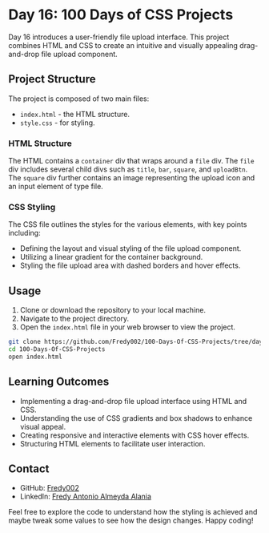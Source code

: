 # Day 16: 100 Days of CSS Projects

Day 16 introduces a user-friendly file upload interface. This project combines HTML and CSS to create an intuitive and visually appealing drag-and-drop file upload component.

## Project Structure

The project is composed of two main files:

- `index.html` - the HTML structure.
- `style.css` - for styling.

### HTML Structure

The HTML contains a `container` div that wraps around a `file` div. The `file` div includes several child divs such as `title`, `bar`, `square`, and `uploadBtn`. The `square` div further contains an image representing the upload icon and an input element of type file.

### CSS Styling

The CSS file outlines the styles for the various elements, with key points including:

- Defining the layout and visual styling of the file upload component.
- Utilizing a linear gradient for the container background.
- Styling the file upload area with dashed borders and hover effects.

## Usage

1. Clone or download the repository to your local machine.
2. Navigate to the project directory.
3. Open the `index.html` file in your web browser to view the project.

```bash
git clone https://github.com/Fredy002/100-Days-Of-CSS-Projects/tree/day_11-20/day_16
cd 100-Days-Of-CSS-Projects
open index.html
```

## Learning Outcomes

- Implementing a drag-and-drop file upload interface using HTML and CSS.
- Understanding the use of CSS gradients and box shadows to enhance visual appeal.
- Creating responsive and interactive elements with CSS hover effects.
- Structuring HTML elements to facilitate user interaction.

## Contact

- GitHub: [Fredy002](https://github.com/Fredy002)
- LinkedIn: [Fredy Antonio Almeyda Alania](https://www.linkedin.com/in/fredy-antonio-almeyda-alania/)

Feel free to explore the code to understand how the styling is achieved and maybe tweak some values to see how the design changes. Happy coding!
